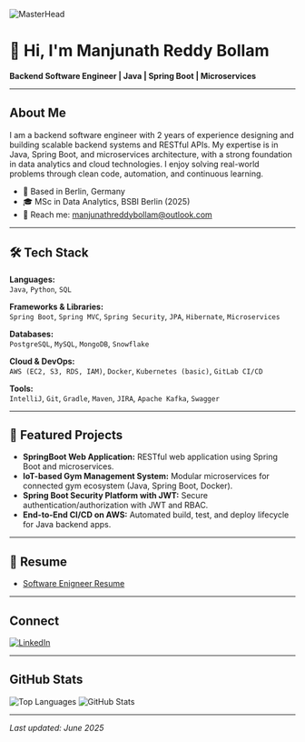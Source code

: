 ![MasterHead](https://github.com/user-attachments/assets/d2345577-f07c-4474-b9db-943830c0b867)

# 👋 Hi, I'm Manjunath Reddy Bollam

**Backend Software Engineer | Java | Spring Boot | Microservices**

---

## About Me

I am a backend software engineer with 2 years of experience designing and building scalable backend systems and RESTful APIs. My expertise is in Java, Spring Boot, and microservices architecture, with a strong foundation in data analytics and cloud technologies. I enjoy solving real-world problems through clean code, automation, and continuous learning.

- 📍 Based in Berlin, Germany
- 🎓 MSc in Data Analytics, BSBI Berlin (2025)
- 💬 Reach me: manjunathreddybollam@outlook.com

---

## 🛠️ Tech Stack

**Languages:**  
`Java`, `Python`, `SQL`

**Frameworks & Libraries:**  
`Spring Boot`, `Spring MVC`, `Spring Security`, `JPA`, `Hibernate`, `Microservices`

**Databases:**  
`PostgreSQL`, `MySQL`, `MongoDB`, `Snowflake`

**Cloud & DevOps:**  
`AWS (EC2, S3, RDS, IAM)`, `Docker`, `Kubernetes (basic)`, `GitLab CI/CD`

**Tools:**  
`IntelliJ`, `Git`, `Gradle`, `Maven`, `JIRA`, `Apache Kafka`, `Swagger`

---

## 🚀 Featured Projects

- **SpringBoot Web Application:** RESTful web application using Spring Boot and microservices.
- **IoT-based Gym Management System:** Modular microservices for connected gym ecosystem (Java, Spring Boot, Docker).
- **Spring Boot Security Platform with JWT:** Secure authentication/authorization with JWT and RBAC.
- **End-to-End CI/CD on AWS:** Automated build, test, and deploy lifecycle for Java backend apps.

---

## 📄 Resume

- [Software Enigneer Resume](https://drive.google.com/file/d/1ObS0V61lSfM0Mb4du5apbmAP5y_1mX7g/view?usp=sharing)

---

## Connect

<p align="left">
<a href="https://www.linkedin.com/in/manjunath-reddy-bollam-29bb69240" target="_blank"><img align="center" src="https://img.shields.io/badge/linkedin-%230077B5.svg?style=for-the-badge&logo=linkedin&logoColor=white" alt="LinkedIn"></a>
</p>

---

## GitHub Stats

<p align="left">
<img src="https://github-readme-stats.vercel.app/api/top-langs?username=manjunath528&show_icons=true&locale=en&layout=compact" alt="Top Languages" />
<img src="https://github-readme-stats.vercel.app/api?username=manjunath528&show_icons=true&locale=en" alt="GitHub Stats" />
</p>

---

*Last updated: June 2025*
